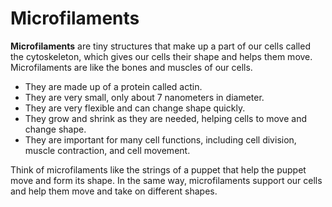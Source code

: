 # Microfilaments

**Microfilaments** are tiny structures that make up a part of our cells called the cytoskeleton, which gives our cells their shape and helps them move. Microfilaments are like the bones and muscles of our cells.

* They are made up of a protein called actin.
* They are very small, only about 7 nanometers in diameter.
* They are very flexible and can change shape quickly.
* They grow and shrink as they are needed, helping cells to move and change shape.
* They are important for many cell functions, including cell division, muscle contraction, and cell movement. 

Think of microfilaments like the strings of a puppet that help the puppet move and form its shape. In the same way, microfilaments support our cells and help them move and take on different shapes.
